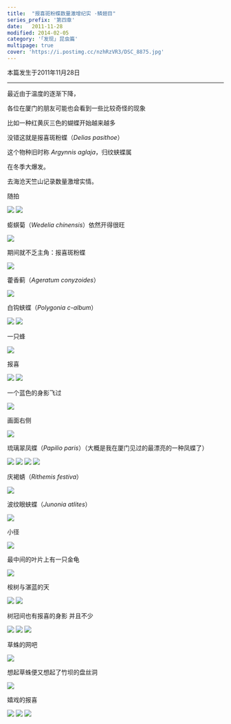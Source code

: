 ```yaml
---
title:  "报喜斑粉蝶数量激增纪实 ·鳞翅目"
series_prefix: '第四章'
date:   2011-11-28
modified: 2014-02-05
category: '｢发现｣ 昆虫篇'
multipage: true
cover: 'https://i.postimg.cc/nzhRzVR3/DSC_8875.jpg'
---
```


本篇发生于2011年11月28日

---

最近由于温度的逐渐下降，

各位在厦门的朋友可能也会看到一些比较奇怪的现象

比如一种红黄灰三色的蝴蝶开始越来越多

没错这就是报喜斑粉蝶（<i>Delias pasithoe</i>）

这个物种旧时称 <i>Argynnis aglaja</i>，归纹蛱蝶属

在冬季大爆发。

去海沧天竺山记录数量激增实情。

随拍

<img class='disc' src='https://lykoseremos.github.io/gmalb-01/disk5/DSC_8792.jpg'>

<img class='disc' src='https://lykoseremos.github.io/gmalb-01/disk5/DSC_8793.jpg'>

蟛蜞菊（<i>Wedelia chinensis</i>）依然开得很旺

<img class='disc' src='https://lykoseremos.github.io/gmalb-01/disk5/DSC_8795.jpg'>

期间就不乏主角：报喜斑粉蝶

<img class='disc' src='https://lykoseremos.github.io/gmalb-01/disk5/DSC_8796.jpg'>

藿香蓟（<i>Ageratum conyzoides</i>）

<img class='disc' src='https://lykoseremos.github.io/gmalb-01/disk5/DSC_8799.jpg'>

白钩蛱蝶（<i>Polygonia c-album</i>）

<img class='disc' src='https://lykoseremos.github.io/gmalb-01/disk5/DSC_8805.jpg'>

<img class='disc' src='https://lykoseremos.github.io/gmalb-01/disk5/DSC_8806.jpg'>

一只蜂

<img class='disc' src='https://lykoseremos.github.io/gmalb-01/disk5/DSC_8807.jpg'>

报喜

<img class='disc' src='https://lykoseremos.github.io/gmalb-01/disk5/DSC_8808.jpg'>

<img class='disc' src='https://lykoseremos.github.io/gmalb-01/disk5/DSC_8809.jpg'>

一个蓝色的身影飞过

<img class='disc' src='https://lykoseremos.github.io/gmalb-01/disk5/DSC_8813.jpg'>

画面右侧

<img class='disc' src='https://lykoseremos.github.io/gmalb-01/disk5/DSC_8814.jpg'>

琉璃翠凤蝶（<i>Papilio paris</i>）（大概是我在厦门见过的最漂亮的一种凤蝶了）

<img class='disc' src='https://lykoseremos.github.io/gmalb-01/disk5/DSC_8815.jpg'>

<img class='disc' src='https://lykoseremos.github.io/gmalb-01/disk5/DSC_8816.jpg'>

<img class='disc' src='https://lykoseremos.github.io/gmalb-01/disk5/DSC_8817.jpg'>

<img class='disc' src='https://lykoseremos.github.io/gmalb-01/disk5/DSC_8818.jpg'>

庆褐蜻（<i>Rithemis festiva</i>）

<img class='disc' src='https://lykoseremos.github.io/gmalb-01/disk5/DSC_8820.jpg'>

波纹眼蛱蝶（<i>Junonia atlites</i>）

<img class='disc' src='https://lykoseremos.github.io/gmalb-01/disk5/DSC_8822.jpg'>

小径

<img class='disc' src='https://lykoseremos.github.io/gmalb-01/disk5/DSC_8823.jpg'>

最中间的叶片上有一只金龟

<img class='disc' src='https://lykoseremos.github.io/gmalb-01/disk5/DSC_8826.jpg'>

桉树与湛蓝的天

<img class='disc' src='https://lykoseremos.github.io/gmalb-01/disk5/DSC_8827.jpg'>

<img class='disc' src='https://lykoseremos.github.io/gmalb-01/disk5/DSC_8828.jpg'>

树冠间也有报喜的身影 并且不少

<img class='disc' src='https://lykoseremos.github.io/gmalb-01/disk5/DSC_8832.jpg'>

<img class='disc' src='https://lykoseremos.github.io/gmalb-01/disk5/DSC_8833.jpg'>

<img class='disc' src='https://lykoseremos.github.io/gmalb-01/disk5/DSC_8834.jpg'>

草蛛的网吧

<img class='disc' src='https://lykoseremos.github.io/gmalb-01/disk5/DSC_8837.jpg'>

想起草蛛便又想起了竹坝的盘丝洞

<img class='disc' src='https://lykoseremos.github.io/gmalb-01/disk5/DSC_8839.jpg'>

嬉戏的报喜

<img class='disc' src='https://lykoseremos.github.io/gmalb-01/disk5/DSC_8847.jpg'>

<img class='disc' src='https://lykoseremos.github.io/gmalb-01/disk5/DSC_8849.jpg'>

<img class='disc' src='https://lykoseremos.github.io/gmalb-01/disk5/DSC_8850.jpg'>
